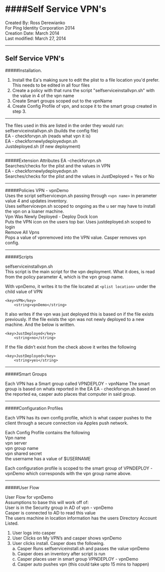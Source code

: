 ####Self Service VPN's
====

Created By: Ross Derewianko  
For Ping Identity Corporation 2014  
Creation Date: March 2014  
Last modified: March 27, 2014  

--------------------------------------------------------
Self Service VPN's
--------------------------------------------------------

#####Installation.


1. Install the Ea's making sure to edit the plist to a file location you'd prefer. This needs to be edited in all four files
2. Create a policy with that runs the script "selfserviceinstallvpn.sh" with the value in 4 of the vpn name
3. Create Smart groups scoped out to the vpnName
4. Create Config Profile of vpn, and scope it to the smart group created in step 3.

--------------------------------------------------------

The files used in this are listed in the order they would run:   
selfserviceinstallvpn.sh (builds the config file)  
EA - checkforvpn.sh (reads what vpn it is)  
EA - checkfornewlydeployedvpn.sh   
Justdeployed.sh (if new deployment)  


--------------------------------------------------------	

#####Extension Attributes
EA -checkforvpn.sh  
 Searches/checks for the plist and the values in VPN  
EA - checkfornewlydeployedvpn.sh   
 Searches/checks for the plist and the values in JustDeployed = Yes or No  


--------------------------------------------------------	

#####Policies
VPN - vpnDemo  
Uses the script selfservicevpn.sh passing through ```<vpn name>``` in perameter value 4 and updates inventory.  
Uses selfservicevpn.sh scoped to ongoing as the u ser may have to install the vpn on a loaner machine.  
Vpn Was Newly Deployed - Deploy Dock Icon  
Puts the VPN icon on the users top bar. Uses justdeployed.sh scoped to login  
Remove All Vpns  
Pops a value of vpnremoved into the VPN value. Casper removes vpn config.  

--------------------------------------------------------	
#####Scripts  

selfserviceinstallvpn.sh  
This script is the main script for the vpn deployment. What it does, is read from the policy parameter 4, which is the vpn group name.  

With vpnDemo, it writes it to the file located at ```<plist location>```  under the child value of VPN  
```
<key>VPN</key>
	<string>vpnDemo</string>
```
It also writes if the vpn was just deployed this is based on if the file exists previously. If the file exists the vpn was not newly deployed to a new machine. And the below is written.  
```
<key>JustDeployed</key>
	<string>no</string> 
```

If the file didn’t exist from the check above it writes the following  
```
<key>JustDeployed</key>
	<string>yes</string> 
```	
--------------------------------------------------------	
#####Smart Groups  

Each VPN has a Smart group called VPNDEPLOY - vpnName
The smart group is based on whats reported in the EA EA - checkforvpn.sh based on the reported ea, casper auto places that computer in said group.  

--------------------------------------------------------	
#####Configuration Profiles  

Each VPN has its own config profile, which is what casper pushes to the client through a secure connection via Apples push network.  

Each Config Profile contains the following  
Vpn name  
vpn server  
vpn group name  
vpn shared secret  
the username has a value of $USERNAME  


Each configuration profile is scoped to the smart group of VPNDEPLOY - vpnDemo which corresponds with the vpn group name above.  

--------------------------------------------------------	
#####User Flow  

User Flow for vpnDemo  
Assumptions to base this will work off of:  
User is in the Security group in AD of vpn - vpnDemo  
Casper is connected to AD to read this value  
The users machine in location information has the users Directory Account Listed.  



1. User logs into casper  
2. User Clicks on My VPN’s and casper shows vpnDemo  
3. User clicks install. Casper does the following.  
	a. Casper Runs selfserviceinstall.sh and passes the value vpnDemo  
	b. Casper does an inventory after script is run  
	c. Casper places user in smart group VPNDEPLOY - vpnDemo  
	d. Casper auto pushes vpn (this could take upto 15 mins to happen)  

